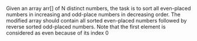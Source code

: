 Given an array arr[] of N distinct numbers, the task is to sort all even-placed numbers in increasing and odd-place numbers in decreasing order. The modified array should contain all sorted even-placed numbers followed by reverse sorted odd-placed numbers.
Note that the first element is considered as even because of its index 0

